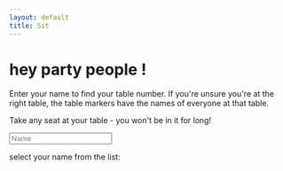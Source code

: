 ```yaml
---
layout: default
title: Sit
---
```


# hey party people !

Enter your name to find your table number. If you're unsure you're at the right table, the table markers have the names of everyone at that table. 

Take any seat at your table - you won't be in it for long!

<script type="module">
    import {Autocomplete} from '/js/autocomplete.js';
    import seating_data from '/data/sit_data.json' assert {type: 'json'};

    var input = document.querySelector('#lname');
    var name_list = document.querySelector('#name_list');
    var name_temp = name_list.getElementsByTagName('template')[0];
    var table_number = document.querySelector('#table_number');
    var ac = new Autocomplete(seating_data);

    function set_table_number(e) {
        var person_data = seating_data[e.target.innerText];
        table_number.innerText = person_data['table'].toString();
    }

    function autocomplete_seating() {
        var matches = ac.query(input.value);
        name_list.innerHTML = '';
        for (let m in matches) {
            var name_item = document.createElement('li');
            name_item.addEventListener('click', set_table_number);
            name_item.setAttribute("class",".name_item");
            name_item.innerText = m
            name_list.appendChild(name_item);
        }
    }
    
    input.addEventListener('input',autocomplete_seating);
</script>

<form>
    <!--label for="fname">First name:</label><br>
    <input type="text" id="fname" name="fname"><br-->
    <!--label for="lname">Name</label><br-->
    <input type="text" id="lname" name="lname" placeholder='Name'>
</form>

<div id='name_select_info'>select your name from the list:</div>

<ul id="name_list">
    <template><li style=".person_select"></li></template>
</ul>

<div id="table_number" style="font-size: xx-large;"></div>
